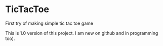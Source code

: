 # TicTacToe
First try of making simple tic tac toe game

This is 1.0 version of this project. I am new on github and in programming too).
